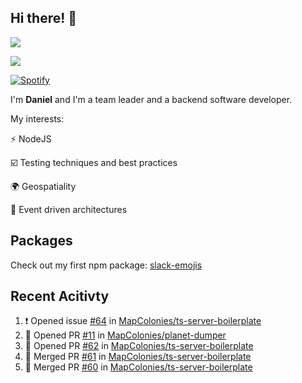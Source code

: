 ## Hi there! 👋
<p>
  <img src="https://i.imgur.com/agb7xe9.png" />
</p>
<p>
  <img src="https://github-readme-stats.vercel.app/api?username=syncush&theme=tokyonight">
</p>

[![Spotify](https://novatorem-rust.vercel.app/api/spotify)](https://open.spotify.com/user/syncush)

I'm **Daniel** and I'm a team leader and a backend software developer.

My interests:

⚡ NodeJS

☑️ Testing techniques and best practices

🌍 Geospatiality

🧠 Event driven architectures

## Packages
Check out my first npm package: [slack-emojis](https://www.npmjs.com/package/slack-emojis)

## Recent Acitivty
<!--START_SECTION:activity-->
1. ❗️ Opened issue [#64](https://github.com/MapColonies/ts-server-boilerplate/issues/64) in [MapColonies/ts-server-boilerplate](https://github.com/MapColonies/ts-server-boilerplate)
2. 💪 Opened PR [#11](https://github.com/MapColonies/planet-dumper/pull/11) in [MapColonies/planet-dumper](https://github.com/MapColonies/planet-dumper)
3. 💪 Opened PR [#62](https://github.com/MapColonies/ts-server-boilerplate/pull/62) in [MapColonies/ts-server-boilerplate](https://github.com/MapColonies/ts-server-boilerplate)
4. 🎉 Merged PR [#61](https://github.com/MapColonies/ts-server-boilerplate/pull/61) in [MapColonies/ts-server-boilerplate](https://github.com/MapColonies/ts-server-boilerplate)
5. 🎉 Merged PR [#60](https://github.com/MapColonies/ts-server-boilerplate/pull/60) in [MapColonies/ts-server-boilerplate](https://github.com/MapColonies/ts-server-boilerplate)
<!--END_SECTION:activity-->
